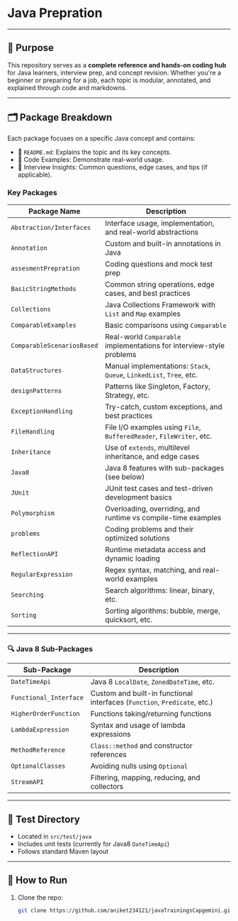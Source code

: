 # Java Prepration  
---

## 🧠 Purpose

This repository serves as a **complete reference and hands-on coding hub** for Java learners, interview prep, and concept revision. Whether you're a beginner or preparing for a job, each topic is modular, annotated, and explained through code and markdowns.

---

## 🗂️ Package Breakdown

Each package focuses on a specific Java concept and contains:

- 📘 `README.md`: Explains the topic and its key concepts.
- 🧪 Code Examples: Demonstrate real-world usage.
- 🧠 Interview Insights: Common questions, edge cases, and tips (if applicable).

### Key Packages

| Package Name             | Description                                                                 |
|--------------------------|-----------------------------------------------------------------------------|
| `Abstraction/Interfaces` | Interface usage, implementation, and real-world abstractions                |
| `Annotation`             | Custom and built-in annotations in Java                                     |
| `assesmentPrepration`    | Coding questions and mock test prep                                         |
| `BasicStringMethods`     | Common string operations, edge cases, and best practices                    |
| `Collections`            | Java Collections Framework with `List` and `Map` examples                   |
| `ComparableExamples`     | Basic comparisons using `Comparable`                                        |
| `ComparableScenariosBased` | Real-world `Comparable` implementations for interview-style problems     |
| `DataStructures`         | Manual implementations: `Stack`, `Queue`, `LinkedList`, `Tree`, etc.       |
| `designPatterns`         | Patterns like Singleton, Factory, Strategy, etc.                            |
| `ExceptionHandling`      | Try-catch, custom exceptions, and best practices                            |
| `FileHandling`           | File I/O examples using `File`, `BufferedReader`, `FileWriter`, etc.       |
| `Inheritance`            | Use of `extends`, multilevel inheritance, and edge cases                   |
| `Java8`                  | Java 8 features with sub-packages (see below)                               |
| `JUnit`                  | JUnit test cases and test-driven development basics                         |
| `Polymorphism`           | Overloading, overriding, and runtime vs compile-time examples               |
| `problems`               | Coding problems and their optimized solutions                              |
| `ReflectionAPI`          | Runtime metadata access and dynamic loading                                 |
| `RegularExpression`      | Regex syntax, matching, and real-world examples                             |
| `Searching`              | Search algorithms: linear, binary, etc.                                     |
| `Sorting`                | Sorting algorithms: bubble, merge, quicksort, etc.                          |

---

### 🔍 Java 8 Sub-Packages

| Sub-Package               | Description                                                            |
|---------------------------|------------------------------------------------------------------------|
| `DateTimeApi`             | Java 8 `LocalDate`, `ZonedDateTime`, etc.                              |
| `Functional_Interface`    | Custom and built-in functional interfaces (`Function`, `Predicate`, etc.)|
| `HigherOrderFunction`     | Functions taking/returning functions                                    |
| `LambdaExpression`        | Syntax and usage of lambda expressions                                 |
| `MethodReference`         | `Class::method` and constructor references                              |
| `OptionalClasses`         | Avoiding nulls using `Optional`                                        |
| `StreamAPI`               | Filtering, mapping, reducing, and collectors                           |

---

## 🧪 Test Directory

- Located in `src/test/java`
- Includes unit tests (currently for Java8 `DateTimeApi`)
- Follows standard Maven layout

---

## 🚀 How to Run

1. Clone the repo:
   ```bash
   git clone https://github.com/aniket234121/javaTrainingsCapgemini.git
